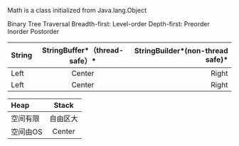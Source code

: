 Math is a class initialized from Java.lang.Object

Binary Tree Traversal
Breadth-first:
Level-order
Depth-first:
Preorder<root><left><right>
Inorder<left><root><right>
Postorder<left><right><root>


String | StringBuffer*（thread-safe）* | StringBuilder*(non-thread safe)* 
:----------- | :-----------: | -----------: 
Left         | Center        | Right 
Left         | Center        | Right  



Heap | Stack 
:----------- |:-----------: 
空间有限     | 自由区大 
空间由OS         | Center        